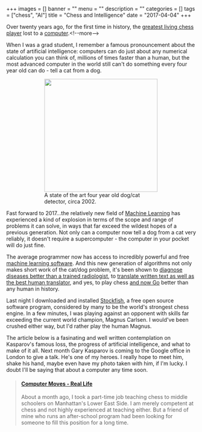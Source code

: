 +++
images = []
banner = ""
menu = ""
description = ""
categories = []
tags = ["chess", "AI"]
title = "Chess and Intelligence"
date = "2017-04-04"
+++

Over twenty years ago, for the first time in history, 
the [greatest living chess player](https://en.wikipedia.org/wiki/Garry_Kasparov)
lost to a [computer](https://en.wikipedia.org/wiki/Deep_Blue_(chess_computer)).<!--more-->

When I was a grad student, I remember a famous pronouncement about the state of artificial intelligence: computers can do just about any numerical calculation you can think of,
millions of times faster than a human, but the most advanced computer in the world
still can't do something every four year old can do - 
tell a cat from a dog.

<div style="margin: 0 auto; width:60%">
<img src="/img/maya-chess.png" height="300">
<figcaption>
A state of the art four year old dog/cat detector, circa 2002.
</figcaption>
</div>

Fast forward to 2017...the relatively new field of [Machine Learning](https://en.wikipedia.org/wiki/Machine_learning)
has experienced a kind of explosion in terms of the scope and range of problems
it can solve, in ways that far exceed the wildest hopes of a previous generation.
Not only can a computer now tell a dog from a cat very reliably, it doesn't require
a supercomputer - the computer in your pocket will do just fine. 

The average programmer now has access to incredibly
powerful and free [machine learning software](https://github.com/tensorflow).
And this new generation of algorithms not only makes short work of the cat/dog
problem, it's been shown to [diagnose diseases better than a trained radiologist](https://www.diagnosticimaging.com/pacs-and-informatics/machine-learning-algorithms-outperform-inexperienced-radiologists), to 
[translate written text as well as the best human translator](https://www.nytimes.com/2016/12/14/magazine/the-great-ai-awakening.html),
and yes, to play chess [and now Go](https://www.theatlantic.com/technology/archive/2016/03/the-invisible-opponent/475611/) better than any human in history.

Last night I downloaded and installed [Stockfish](https://github.com/official-stockfish/Stockfish),
a free open source software program, considered by many to be the world's strongest chess engine.
In a few minutes, I was playing against an opponent with skills far exceeding
the current world champion, Magnus Carlsen. I would've been crushed either way, but
I'd rather play the human Magnus.

The article below is a fasinating and well written contemplation on Kasparov's famous loss,
the progress of artificial intelligence, and what to make of it all. Next month Gary Kasparov
is coming to the Google office in London to give a talk. He's one of my heroes. I really
hope to meet him, shake his hand, maybe even have my photo taken with him, if I'm lucky.
I doubt I'll be saying that about a computer any time soon.

<blockquote class="embedly-card"><h4><a href="https://reallifemag.com/computer-moves/">Computer Moves - Real Life</a></h4><p>About a month ago, I took a part-time job teaching chess to middle schoolers on Manhattan's Lower East Side. I am merely competent at chess and not highly experienced at teaching either. But a friend of mine who runs an after-school program had been looking for someone to fill this position for a long time.</p></blockquote>
<script async src="//cdn.embedly.com/widgets/platform.js" charset="UTF-8"></script>
